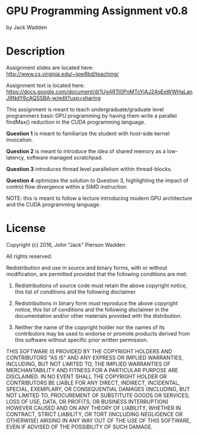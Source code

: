 # GPU Programming Assignment v0.8

by Jack Wadden

# Description
Assignment slides are located here: http://www.cs.virginia.edu/~jpw8bd/teaching/

Assignment text is located here: https://docs.google.com/document/d/1Ug4RTt0PnMTcYjAJ24qEeWWHaLanJ9NdY6cAQSSBA-w/edit?usp=sharing

This assignment is meant to teach undergraduate/graduate level programmers basic GPU programming by having them write a parallel findMax() reduction in the CUDA programming language. 

**Question 1** is meant to familiarize the student with host-side kernel invocation. 

**Question 2** is meant to introduce the idea of shared memory as a low-latency, software managed scratchpad. 

**Question 3** introduces thread level parallelism within thread-blocks. 

**Question 4** optimizes the solution to Question 3, highlighting the impact of control flow divergence within a SIMD instruction. 

NOTE: this is meant to follow a lecture introducing modern GPU architecture and the CUDA programming language.

# License
Copyright (c) 2016, John "Jack" Pierson Wadden

All rights reserved.

Redistribution and use in source and binary forms, with or without modification, are permitted provided that the following conditions are met:

1. Redistributions of source code must retain the above copyright notice, this list of conditions and the following disclaimer.

2. Redistributions in binary form must reproduce the above copyright notice, this list of conditions and the following disclaimer in the documentation and/or other materials provided with the distribution.

3. Neither the name of the copyright holder nor the names of its contributors may be used to endorse or promote products derived from this software without specific prior written permission.

THIS SOFTWARE IS PROVIDED BY THE COPYRIGHT HOLDERS AND CONTRIBUTORS "AS IS" AND ANY EXPRESS OR IMPLIED WARRANTIES, INCLUDING, BUT NOT LIMITED TO, THE IMPLIED WARRANTIES OF MERCHANTABILITY AND FITNESS FOR A PARTICULAR PURPOSE ARE DISCLAIMED. IN NO EVENT SHALL THE COPYRIGHT HOLDER OR CONTRIBUTORS BE LIABLE FOR ANY DIRECT, INDIRECT, INCIDENTAL, SPECIAL, EXEMPLARY, OR CONSEQUENTIAL DAMAGES (INCLUDING, BUT NOT LIMITED TO, PROCUREMENT OF SUBSTITUTE GOODS OR SERVICES; LOSS OF USE, DATA, OR PROFITS; OR BUSINESS INTERRUPTION) HOWEVER CAUSED AND ON ANY THEORY OF LIABILITY, WHETHER IN CONTRACT, STRICT LIABILITY, OR TORT (INCLUDING NEGLIGENCE OR OTHERWISE) ARISING IN ANY WAY OUT OF THE USE OF THIS SOFTWARE, EVEN IF ADVISED OF THE POSSIBILITY OF SUCH DAMAGE.
